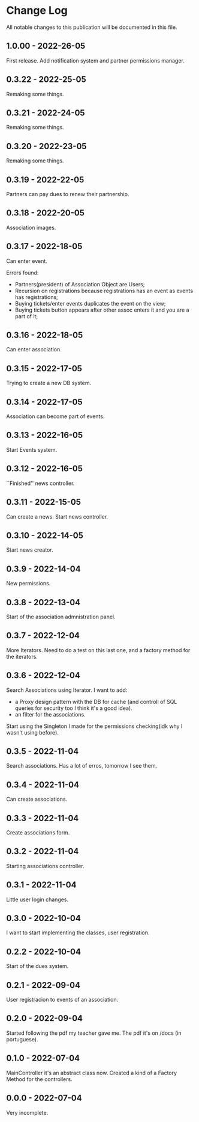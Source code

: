 # Change Log

All notable changes to this publication will be documented in this file.

## 1.0.00 - 2022-26-05

First release. Add notification system and partner permissions manager.

## 0.3.22 - 2022-25-05
Remaking some things.

## 0.3.21 - 2022-24-05
Remaking some things.

## 0.3.20 - 2022-23-05
Remaking some things.

## 0.3.19 - 2022-22-05
Partners can pay dues to renew their partnership.

## 0.3.18 - 2022-20-05
Association images.

## 0.3.17 - 2022-18-05
Can enter event.

Errors found:
- Partners(president) of Association Object are Users;
- Recursion on registrations because registrations has an event as events has registrations;
- Buying tickets/enter events duplicates the event on the view;
- Buying tickets button appears after other assoc enters it and you are a part of it;

## 0.3.16 - 2022-18-05
Can enter association.

## 0.3.15 - 2022-17-05
Trying to create a new DB system.

## 0.3.14 - 2022-17-05
Association can become part of events.

## 0.3.13 - 2022-16-05
Start Events system.

## 0.3.12 - 2022-16-05
``Finished'' news controller.

## 0.3.11 - 2022-15-05
Can create a news. Start news controller.

## 0.3.10 - 2022-14-05
Start news creator.

## 0.3.9 - 2022-14-04
New permissions.

## 0.3.8 - 2022-13-04
Start of the association admnistration panel.

## 0.3.7 - 2022-12-04
More Iterators. Need to do a test on this last one, and a factory method for the iterators.

## 0.3.6 - 2022-12-04
Search Associations using Iterator.
I want to add:
- a Proxy design pattern with the DB for cache (and controll of SQL queries for security too I think it's a good idea).
- an filter for the associations.

Start using the Singleton I made for the permissions checking(idk why I wasn't using before).

## 0.3.5 - 2022-11-04
Search associations. Has a lot of erros, tomorrow I see them.

## 0.3.4 - 2022-11-04
Can create associations.

## 0.3.3 - 2022-11-04
Create associations form.

## 0.3.2 - 2022-11-04
Starting associations controller.

## 0.3.1 - 2022-11-04
Little user login changes.

## 0.3.0 - 2022-10-04
I want to start implementing the classes, user registration.

## 0.2.2 - 2022-10-04
Start of the dues system.

## 0.2.1 - 2022-09-04
User registracion to events of an association.

## 0.2.0 - 2022-09-04
Started following the pdf my teacher gave me. The pdf it's on /docs (in portuguese).

## 0.1.0 - 2022-07-04
MainController it's an abstract class now.
Created a kind of a Factory Method for the controllers.

## 0.0.0 - 2022-07-04

Very incomplete.
